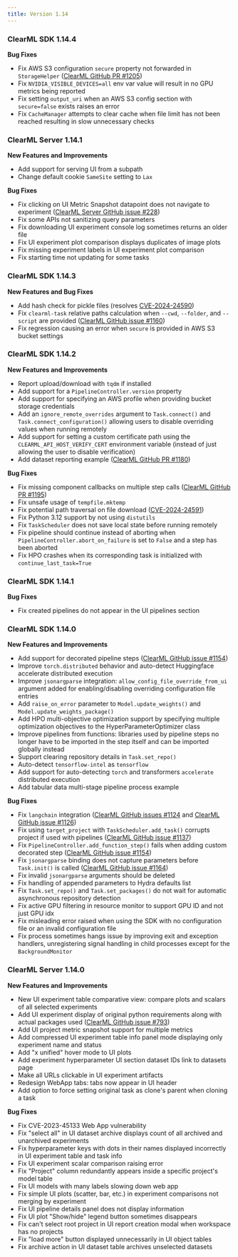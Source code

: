 ```yaml
---
title: Version 1.14
---
```


### ClearML SDK 1.14.4

**Bug Fixes**
* Fix AWS S3 configuration `secure` property not forwarded in `StorageHelper` ([ClearML GitHub PR #1205](https://github.com/allegroai/clearml/pull/1205))
* Fix `NVIDIA_VISIBLE_DEVICES=all` env var value will result in no GPU metrics being reported
* Fix setting `output_uri` when an AWS S3 config section with `secure=false` exists raises an error
* Fix `CacheManager` attempts to clear cache when file limit has not been reached resulting in slow unnecessary checks

### ClearML Server 1.14.1

**New Features and Improvements**
* Add support for serving UI from a subpath
* Change default cookie `SameSite` setting to `Lax`

**Bug Fixes**
* Fix clicking on UI Metric Snapshot datapoint does not navigate to experiment ([ClearML Server GitHub issue #228](https://github.com/allegroai/clearml-server/issues/228))
* Fix some APIs not sanitizing query parameters
* Fix downloading UI experiment console log sometimes returns an older file
* Fix UI experiment plot comparison displays duplicates of image plots
* Fix missing experiment labels in UI experiment plot comparison
* Fix starting time not updating for some tasks

### ClearML SDK 1.14.3

**New Features and Bug Fixes**
* Add hash check for pickle files (resolves [CVE-2024-24590](https://github.com/advisories/GHSA-cpcw-9h9m-wqw9))
* Fix `clearml-task` relative paths calculation when `--cwd`, `--folder`, and `--script` are provided ([ClearML GitHub issue #1160](https://github.com/allegroai/clearml/issues/1160))
* Fix regression causing an error when `secure` is provided in AWS S3 bucket settings

### ClearML SDK 1.14.2

**New Features and Improvements**
* Report upload/download with `tqdm` if installed
* Add support for a `PipelineController.version` property
* Add support for specifying an AWS profile when providing bucket storage credentials
* Add an `ignore_remote_overrides` argument to `Task.connect()` and `Task.connect_configuration()` allowing users to
  disable overriding values when running remotely
* Add support for setting a custom certificate path using the `CLEARML_API_HOST_VERIFY_CERT` environment variable 
  (instead of just allowing the user to disable verification)
* Add dataset reporting example ([ClearML GitHub PR #1180](https://github.com/allegroai/clearml/pull/1180))

**Bug Fixes**
* Fix missing component callbacks on multiple step calls ([ClearML GitHub PR #1195](https://github.com/allegroai/clearml/pull/1195))
* Fix unsafe usage of `tempfile.mktemp`
* Fix potential path traversal on file download ([CVE-2024-24591](https://github.com/advisories/GHSA-m95h-p4gg-wfw3))
* Fix Python 3.12 support by not using `distutils`
* Fix `TaskScheduler` does not save local state before running remotely
* Fix pipeline should continue instead of aborting when `PipelineController.abort_on_failure` is set to `False` and a 
  step has been aborted
* Fix HPO crashes when its corresponding task is initialized with `continue_last_task=True`

### ClearML SDK 1.14.1

**Bug Fixes**
* Fix created pipelines do not appear in the UI pipelines section

### ClearML SDK 1.14.0
**New Features and Improvements**
* Add support for decorated pipeline steps ([ClearML GitHub issue #1154](https://github.com/allegroai/clearml/issues/1154))
* Improve `torch.distributed` behavior and auto-detect Huggingface accelerate distributed execution
* Improve `jsonargparse` integration: `allow_config_file_override_from_ui` argument added for enabling/disabling 
overriding configuration file entries
* Add `raise_on_error` parameter to `Model.update_weights()` and `Model.update_weights_package()`
* Add HPO multi-objective optimization support by specifying multiple optimization objectives to the HyperParameterOptimizer class
* Improve pipelines from functions: libraries used by pipeline steps no longer have to be imported in the step itself 
and can be imported globally instead
* Support clearing repository details in `Task.set_repo()`
* Auto-detect `tensorflow-intel` as `tensorflow`
* Add support for auto-detecting `torch` and transformers `accelerate` distributed execution
* Add tabular data multi-stage pipeline process example

**Bug Fixes**
* Fix `langchain` integration ([ClearML GitHub issues #1124](https://github.com/allegroai/clearml/issues/1124) and [ClearML GitHub issue #1126](https://github.com/allegroai/clearml/issues/1126))
* Fix using `target_project` with `TaskScheduler.add_task()` corrupts project if used with pipelines ([ClearML GitHub issue #1137](https://github.com/allegroai/clearml/issues/1137))
* Fix `PipelineController.add_function_step()` fails when adding custom decorated step ([ClearML GitHub issue #1154](https://github.com/allegroai/clearml/issues/1154))
* Fix `jsonargparse` binding does not capture parameters before `Task.init()` is called ([ClearML GitHub issue #1164](https://github.com/allegroai/clearml/issues/1164))
* Fix invalid `jsonargparse` arguments should be deleted
* Fix handling of appended parameters to Hydra defaults list
* Fix `Task.set_repo()` and `Task.set_packages()` do not wait for automatic asynchronous repository detection
* Fix active GPU filtering in resource monitor to support GPU ID and not just GPU idx
* Fix misleading error raised when using the SDK with no configuration file or an invalid configuration file
* Fix process sometimes hangs issue by improving exit and exception handlers, unregistering signal handling in child 
processes except for the `BackgroundMonitor`

### ClearML Server 1.14.0

**New Features and Improvements** 
* New UI experiment table comparative view: compare plots and scalars of all selected experiments
* Add UI experiment display of original python requirements along with actual packages used ([ClearML GitHub issue #793](https://github.com/allegroai/clearml/issues/793))
* Add UI project metric snapshot support for multiple metrics
* Add compressed UI experiment table info panel mode displaying only experiment name and status
* Add "x unified" hover mode to UI plots
* Add experiment hyperparameter UI section dataset IDs link to datasets page
* Make all URLs clickable in UI experiment artifacts
* Redesign WebApp tabs: tabs now appear in UI header
* Add option to force setting original task as clone's parent when cloning a task

**Bug Fixes**
* Fix CVE-2023-45133 Web App vulnerability
* Fix "select all" in UI dataset archive displays count of all archived and unarchived experiments
* Fix hyperparameter keys with dots in their names displayed incorrectly in UI experiment table and task info
* Fix UI experiment scalar comparison raising error
* Fix "Project" column redundantly appears inside a specific project's model table
* Fix UI models with many labels slowing down web app
* Fix simple UI plots (scatter, bar, etc.) in experiment comparisons not merging by experiment
* Fix UI pipeline details panel does not display information
* Fix UI plot "Show/hide" legend button sometimes disappears
* Fix can't select root project in UI report creation modal when workspace has no projects 
* Fix "load more" button displayed unnecessarily in UI object tables
* Fix archive action in UI dataset table archives unselected datasets
